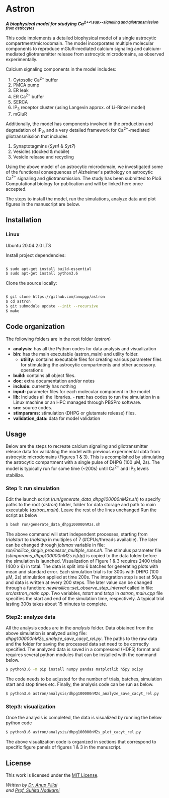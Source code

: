  # Astron                                                                                                                                                                                                                                                                                     
 ***A biophysical model for studying Ca<sup>2+<\sup>-signaling and gliotransmission from astrocytes***

This code implements a detailed biophysical model of a single astrocytic compartment/microdomain. The model incorporates multiple molecular components to reproduce mGluR-mediated calcium signaling and calcium-mediated gliotransmitter release from astrocytic microdomains, as observed experimentally. 

Calcium signaling components in the model includes:

 1. Cytosolic Ca<sup>2+</sup> buffer
 2. PMCA pump
 3. ER leak
 4. ER Ca<sup>2+</sup> buffer
 5. SERCA
 6. IP<sub>3</sub> receptor cluster (using Langevin approx. of Li-Rinzel model)
 7. mGluR

Additionally, the model has components involved in the production and degradation of IP<sub>3</sub>, and a very detailed framework for Ca<sup>2+</sup>-mediated gliotransmission that includes
 
 1. Synaptotagmins (*Syt4* & *Syt7*)
 2. Vesicles (docked & mobile)
 3. Vesicle release and recycling  
 
Using the above model of an astrocytic microdomain, we investigated some of the functional consequences of Alzheimer's pathology on astrocytic Ca<sup>2+</sup> signaling and gliotransmission. The study has been submitted to PloS Computational biology for publication and will be linked here once accepted.

The steps to install the model, run the simulations, analyze data and plot figures in the manuscript are below.

## Installation    

### Linux

Ubuntu 20.04.2.0 LTS

Install project dependencies:    
``` bash

$ sudo apt-get install build-essential
$ sudo apt-get install python3.6
```                                                                                                                                                        
Clone the source locally:                                                                                                                                 
                                                                                                                                                           
```bash

$ git clone https://github.com/anupgp/astron
$ cd astron
$ git submodule update --init --recursive
$ make                                                  
```                                                 
## Code organization
The following folders are in the root folder (*astron*)

 - **analysis:** has all the Python codes for data analysis and visualization
  - **bin:** has the main executable (astron_main) and utility folder.
    - **utility:** contains executable files for creating various parameter files for stimulating the astrocytic compartments and other accessory.
   operations
   - **build:** contains all object files.
   - **doc:** extra documentation and/or notes  
   - **include:** currently has nothing 
   - **input:** parameter files for each molecular component in the model  
   - **lib:** Includes all the libraries.
    - **run:** has codes to run the simulation in a Linux machine or an HPC managed through PBSPro software.
   - **src:** source codes.
   -  **stimparams:** stimulation (DHPG or glutamate release) files.
   - **validation_data:** data for model validation

## Usage
Below are the steps to recreate calcium signaling and gliotransmitter release data for validating the model with previous experimental data from astrocytic microdomains (Figures 1 & 3). This is accomplished by stimulating the astrocytic compartment with a single pulse of DHPG (100 μM, 2s). The model is typically run for some time (~200s) until Ca<sup>2+</sup> and IP<sub>3</sub> levels stabilize. 

### Step 1: run simulation   
Edit the launch script (*run/generate_data_dhpg100000nM2s.sh*) to specify paths to the root (*astron*) folder, folder for data storage and path to main executable (*astron_main*).
Leave the rest of the lines unchanged
Run the script as below
```bash
$ bash run/generate_data_dhpg100000nM2s.sh
```
The above command will start independent processes, starting from *trialstart* to *trialstop* in multiples of 7 (#CPUs/threads available). The later can be changed through *jobmax* variable in file: *run/insilico_single_processor_multiple_runs.sh*. The stimulus parameter file (*stimparams_dhpg100000nM2s.isfdp*) is copied to the data folder before the simulation is launched. Visualization of Figure 1 & 3 requires 2400 trials (400 x 6) in total. The data is split into 6 batches for generating plots with mean and standard error. Each simulation trial is for 300s with DHPG (100 μM, 2s) stimulation applied at time 200s. The integration step is set at 50μs and data is written at every 200 steps. The later value can be changed through a function: *newinsilico::set_observe_step_interval* called in file: *src/astron_main.cpp*. Two variables, *tstart* and *tstop* in *astron_main.cpp* file specifies the start and end of the simulation time, respectively. A typical trial lasting 300s takes about 15 minutes to complete. 

### Step2: analyze data
All the analysis codes are in the *analysis* folder. Data obtained from the above simulation is analyzed using file: *dhpg100000nM2s_analyze_save_cacyt_rel.py*. The paths to the raw data and the folder for saving the processed data set need to be correctly specified. The analyzed data is saved in a compressed (HDF5) format and requires several python modules that can be installed with the command below.
```bash
$ python3.6 -m pip install numpy pandas matplotlib h5py scipy 
```
The code needs to be adjusted for the number of trials, batches, simulation start and stop times etc. Finally, the analysis code can be run as below.
```bash
$ python3.6 astron/analysis/dhpg100000nM2s_analyze_save_cacyt_rel.py
```
### Step3: visualization
Once the analysis is completed, the data is visualized by running the below python code
```bash
$ python3.6 astron/analysis/dhpg100000nM2s_plot_cacyt_rel.py
```
The above visualization code is organized in sections that correspond to specific figure panels of figures 1 & 3 in the manuscript.

## License

This work is licensed under the [MIT License](https://opensource.org/licenses/MIT).

<address>

Written by <a href="mailto:anupgpillai@gmail.com">Dr. Anup Pillai</a><br> and <a href="mailto:suhita@iiserpune.ac.in"> Prof. Suhita Nadkarni</a><br>